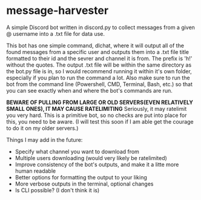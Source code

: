 # message-harvester
A simple Discord bot written in discord.py to collect messages from a given @ username into a .txt file for data use.

This bot has one simple command, dlchat, where it will output all of the found messages from a specific user and outputs them into a .txt
file title formatted to their id and the sevrer and channel it is from.  The prefix is 'h!' without the quotes.  The output .txt file will
be within the same directory as the bot.py file is in, so I would recommend running it within it's own folder, especially if you plan to 
run the command a lot.  Also make sure to run the bot from the command line (Powershell, CMD, Terminal, Bash, etc.) so that you can see
exactly when and where the bot's commands are run.

**BEWARE OF PULLING FROM LARGE OR OLD SERVERS(EVEN RELATIVELY SMALL ONES), IT MAY CAUSE RATELIMITING** 
Seriously, it may ratelimit you very hard.  This is a primitive bot, so no checks are put into place for this, you need to be aware.
(I will test this soon if I am able get the courage to do it on my older servers.)

Things I may add in the future:
- Specify what channel you want to download from
- Multiple users downloading (would very likely be ratelimited)
- Improve consistency of the bot's outputs, and make it a litte more human readable
- Better options for formatting the output to your liking
- More verbose outputs in the terminal, optional changes
- Is CLI possible? (I don't think it is)
